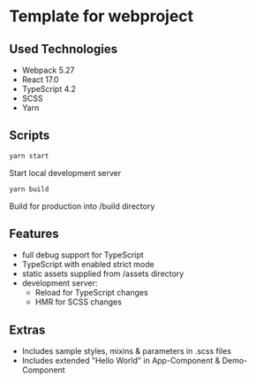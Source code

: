 # Template for webproject
## Used Technologies
- Webpack 5.27
- React 17.0
- TypeScript 4.2
- SCSS
- Yarn
## Scripts
```bash
yarn start
```
Start local development server
```bash
yarn build
```
Build for production into /build directory
## Features
- full debug support for TypeScript
- TypeScript with enabled strict mode
- static assets supplied from /assets directory
- development server:
  - Reload for TypeScript changes
  - HMR for SCSS changes
## Extras
- Includes sample styles, mixins & parameters in .scss files
- Includes extended "Hello World" in App-Component & Demo-Component
